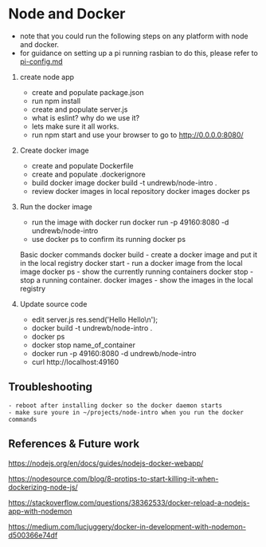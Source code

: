 # Node and Docker

- note that you could run the following steps on any platform with node and docker.
- for guidance on setting up a pi running rasbian to do this, please refer to [pi-config.md](pi-config.md)

1. create node app
    - create and populate package.json
    - run npm install
    - create and populate server.js
    - what is eslint? why do we use it?
    - lets make sure it all works.
    - run npm start and use your browser to go to http://0.0.0.0:8080/

2. Create docker image
    - create and populate Dockerfile
    -  create and populate .dockerignore
    - build docker image
            docker build -t undrewb/node-intro .
    - review docker images in local repository
        docker images
        docker ps

3. Run the docker image
    - run the image with docker run
        docker run -p 49160:8080 -d undrewb/node-intro
    - use docker ps to confirm its running
        docker ps

    Basic docker commands
        docker build - create a docker image and put it in the local registry
        docker start - run a docker image from the local image
        docker ps - show the currently running containers
        docker stop - stop a running container.
        docker images - show the images in the local registry

4. Update source code

    - edit server.js 
        res.send('Hello Hello\n');
    - docker build -t undrewb/node-intro .
    - docker ps
    - docker stop name_of_container
    - docker run -p 49160:8080 -d undrewb/node-intro
    - curl http://localhost:49160



## Troubleshooting
    - reboot after installing docker so the docker daemon starts
    - make sure youre in ~/projects/node-intro when you run the docker commands
    
## References & Future work

https://nodejs.org/en/docs/guides/nodejs-docker-webapp/

https://nodesource.com/blog/8-protips-to-start-killing-it-when-dockerizing-node-js/

https://stackoverflow.com/questions/38362533/docker-reload-a-nodejs-app-with-nodemon

https://medium.com/lucjuggery/docker-in-development-with-nodemon-d500366e74df
